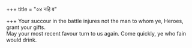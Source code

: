 +++
title = "०४ नहि व"

+++
Your succour in the battle injures not the man to whom ye, Heroes, grant your gifts.  
     May your most recent favour turn to us again. Come quickly, ye who fain would drink.